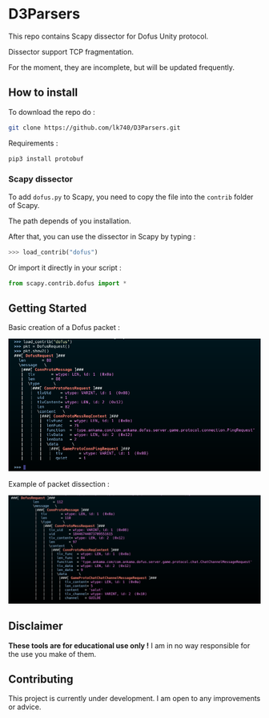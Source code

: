 # D3Parsers

This repo contains Scapy dissector for Dofus Unity protocol.

Dissector support TCP fragmentation.

For the moment, they are incomplete, but will be updated frequently.

## How to install

To download the repo do :

```bash
git clone https://github.com/lk740/D3Parsers.git
```

Requirements :

```bash
pip3 install protobuf
```


### Scapy dissector

To add `dofus.py` to Scapy, you need to copy the file into the `contrib` folder of Scapy.

The path depends of you installation.

After that, you can use the dissector in Scapy by typing :

```python 
>>> load_contrib("dofus")
```

Or import it directly in your script :

```python
from scapy.contrib.dofus import *
```

## Getting Started


Basic creation of a Dofus packet :

![](./images/PingRequest.png)

Example of packet dissection :

![](./images/ChatChannelMessageRequest.png)


## Disclaimer

**These tools are for educational use only !** I am in no way responsible for the use you make of them. 

## Contributing

This project is currently under development. I am open to any improvements or advice.

